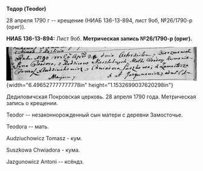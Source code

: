 **Тодор (Teodor)**

28 апреля 1790 г -- крещение (НИАБ 136-13-894, лист 9об, №26/1790-р
(ориг)).

**НИАБ 136-13-894:** Лист 9об. **Метрическая запись №26/1790-р (ориг).**

![](./media/adc0488176400ab137a3702c962fe014a0a84fa1.png){width="6.496527777777778in"
height="1.1532699037620298in"}

Дедиловичская Покровская церковь. 28 апреля 1790 года. Метрическая
запись о крещении.

Teodor -- незаконнорожденный сын матери с деревни Замосточье.

Teodora -- мать.

Audziuchowicz Tomasz - кум.

Suszkowa Chwiadora - кума.

Jazgunowicz Antoni -- ксёндз.
